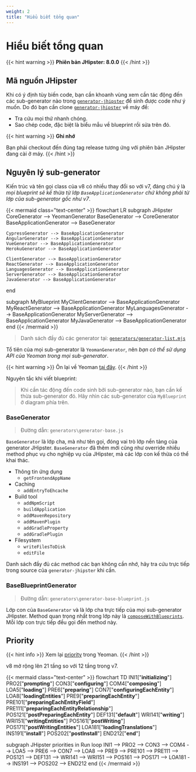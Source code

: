 ```yaml
---
weight: 2
title: "Hiểu biết tổng quan"
---
```


# Hiểu biết tổng quan

{{< hint warning >}}
**Phiên bản JHipster: 8.0.0**
{{< /hint >}}

## Mã nguồn JHipster

Khi có ý định tùy biến code, bạn cần khoanh vùng xem cần tác động đến các sub-generator nào trong [`generator-jhipster`](https://github.com/jhipster/generator-jhipster) để sinh được code như ý muốn. Do đó bạn cần clone [`generator-jhipster`](https://github.com/jhipster/generator-jhipster) về máy để:

- Tra cứu mọi thứ nhanh chóng.
- Sao chép code, đặc biệt là biểu mẫu về blueprint rồi sửa trên đó.

{{< hint warning >}}
**Ghi nhớ**

Bạn phải checkout đến đúng tag release tương ứng với phiên bản JHipster đang cài ở máy.
{{< /hint >}}

## Nguyên lý sub-generator

Kiến trúc và tên gọi class của v8 có nhiều thay đổi so với v7, đáng chú ý là _mọi blueprint sẽ kế thừa từ lớp `BaseApplicationGenerator` chứ không phải từ lớp của sub-generator gốc như v7_.

{{< mermaid class="text-center" >}}
flowchart LR
  subgraph JHipster
    CoreGenerator --> YeomanGenerator
    BaseGenerator --> CoreGenerator
    BaseApplicationGenerator --> BaseGenerator

    CypressGenerator --> BaseApplicationGenerator
    AngularGenerator --> BaseApplicationGenerator
    VueGenerator --> BaseApplicationGenerator
    HerokuGenerator --> BaseApplicationGenerator

    ClientGenerator --> BaseApplicationGenerator
    ReactGenerator --> BaseApplicationGenerator
    LanguagesGenerator --> BaseApplicationGenerator
    ServerGenerator --> BaseApplicationGenerator
    JavaGenerator --> BaseApplicationGenerator
  end

  subgraph MyBlueprint
    MyClientGenerator --> BaseApplicationGenerator
    MyReactGenerator --> BaseApplicationGenerator
    MyLanguagesGenerator --> BaseApplicationGenerator
    MyServerGenerator --> BaseApplicationGenerator
    MyJavaGenerator --> BaseApplicationGenerator
  end
{{< /mermaid >}}

> Danh sách đầy đủ các generator tại: [`generators/generator-list.mjs`](https://github.com/jhipster/generator-jhipster/blob/32b2d93346e68106e43161009aa754b383a33d24/generators/generator-list.mjs#L20)

Tổ tiên của mọi sub-generator là `YeomanGenerator`, nên _bạn có thể sử dụng API của Yeoman trong mọi sub-generator_.

{{< hint warning >}}
Ôn lại về Yeoman [tại đây](/docs/fundamentals/yeoman).
{{< /hint >}}

Nguyên tắc khi viết blueprint:

> Khi cần tác động đến code sinh bởi sub-generator nào, bạn cần kế thừa sub-generator đó. Hãy nhìn các sub-generator của `MyBlueprint` ở diagram phía trên.

### BaseGenerator

> Đường dẫn: `generators\generator-base.js`

`BaseGenerator` là lớp cha, mà như tên gọi, đóng vai trò lớp nền tảng của generator JHipster. `BaseGenerator` đã thêm mới cũng như override nhiều method phục vụ cho nghiệp vụ của JHipster, mà các lớp con kế thừa có thể khai thác.

- Thông tin ứng dụng
  - `getFrontendAppName`
- Caching
  - `addEntryToEhcache`
- Build tool
  - `addNpmScript`
  - `buildApplication`
  - `addMavenRepository`
  - `addMavenPlugin`
  - `addGradleProperty`
  - `addGradlePlugin`
- Filesystem
  - `writeFilesToDisk`
  - `editFile`

Danh sách đầy đủ các method các bạn không cần nhớ, hãy tra cứu trực tiếp trong source của `generator-jhipster` khi cần.

### BaseBlueprintGenerator

> Đường dẫn: `generators\generator-base-blueprint.js`

Lớp con của `BaseGenerator` và là lớp cha trực tiếp của mọi sub-generator JHipster. Method quan trọng nhất trong lớp này là [`composeWithBlueprints`](https://github.com/jhipster/generator-jhipster/blob/v7.9.4/generators/generator-base-blueprint.js#L423). Mỗi lớp con trực tiếp đều gọi đến method này.

## Priority

{{< hint info >}}
Xem lại [priority](/docs/fundamentals/yeoman/method-priority.md) trong Yeoman.
{{< /hint >}}

v8 mở rộng lên 21 tầng so với 12 tầng trong v7.

{{< mermaid class="text-center" >}}
flowchart TD
  INI1["**initializing**"]
  PRO2["**prompting**"]
  CON3["**configuring**"]
  COM4["**composing**"]
  LOA5["**loading**"]
  PRE6["**preparing**"]
  CON7["**configuringEachEntity**"]
  LOA8["**loadingEntities**"]
  PRE9["**preparingEachEntity**"]
  PRE101["**preparingEachEntityField**"]
  PRE111["**preparingEachEntityRelationship**"]
  POS121["**postPreparingEachEntity**"]
  DEF131["**default**"]
  WRI141["**writing**"]
  WRI151["**writingEntities**"]
  POS161["**postWriting**"]
  POS171["**postWritingEntities**"]
  LOA181["**loadingTranslations**"]
  INS191["**install**"]
  POS202["**postInstall**"]
  END212["**end**"]

  subgraph JHipster priorities in Run loop
    INI1 --> PRO2 --> CON3 --> COM4 --> LOA5 --> PRE6 --> CON7 --> LOA8 --> PRE9 --> PRE101 --> PRE111 --> POS121 --> DEF131 --> WRI141 --> WRI151 --> POS161 --> POS171 --> LOA181 --> INS191 --> POS202 --> END212
  end
{{< /mermaid >}}
